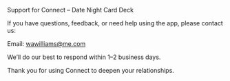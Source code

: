 Support for Connect – Date Night Card Deck

If you have questions, feedback, or need help using the app, please contact us:

Email: wawilliams@me.com

We’ll do our best to respond within 1–2 business days.

Thank you for using Connect to deepen your relationships.
